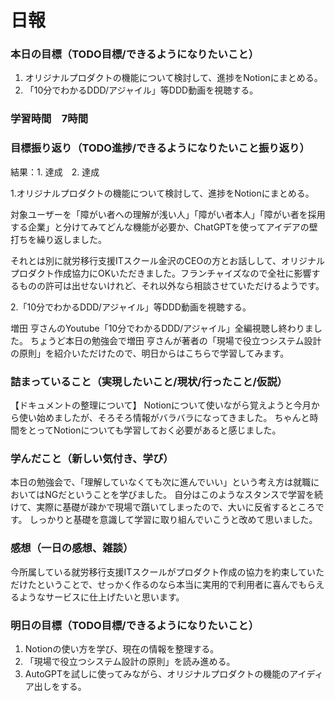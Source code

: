 # 日報

### 本日の目標（TODO目標/できるようになりたいこと）
1. オリジナルプロダクトの機能について検討して、進捗をNotionにまとめる。
2. 「10分でわかるDDD/アジャイル」等DDD動画を視聴する。

### 学習時間　7時間

### 目標振り返り（TODO進捗/できるようになりたいこと振り返り）
結果：1. 達成　2. 達成

1.オリジナルプロダクトの機能について検討して、進捗をNotionにまとめる。

対象ユーザーを「障がい者への理解が浅い人」「障がい者本人」「障がい者を採用する企業」と分けてみてどんな機能が必要か、ChatGPTを使ってアイデアの壁打ちを繰り返しました。

それとは別に就労移行支援ITスクール金沢のCEOの方とお話しして、オリジナルプロダクト作成協力にOKいただきました。フランチャイズなので全社に影響するものの許可は出せないけれど、それ以外なら相談させていただけるようです。

2.「10分でわかるDDD/アジャイル」等DDD動画を視聴する。

増田 亨さんのYoutube「10分でわかるDDD/アジャイル」全編視聴し終わりました。
ちょうど本日の勉強会で増田 亨さんが著者の「現場で役立つシステム設計の原則」を紹介いただけたので、明日からはこちらで学習してみます。

### 詰まっていること（実現したいこと/現状/行ったこと/仮説）
【ドキュメントの整理について】
Notionについて使いながら覚えようと今月から使い始めましたが、そろそろ情報がバラバラになってきました。
ちゃんと時間をとってNotionについても学習しておく必要があると感じました。

### 学んだこと（新しい気付き、学び）
本日の勉強会で、「理解していなくても次に進んでいい」という考え方は就職においてはNGだということを学びました。
自分はこのようなスタンスで学習を続けて、実際に基礎が疎かで現場で躓いてしまったので、大いに反省するところです。
しっかりと基礎を意識して学習に取り組んでいこうと改めて思いました。

### 感想（一日の感想、雑談）
今所属している就労移行支援ITスクールがプロダクト作成の協力を約束していただけたということで、せっかく作るのなら本当に実用的で利用者に喜んでもらえるようなサービスに仕上げたいと思います。

### 明日の目標（TODO目標/できるようになりたいこと）
1. Notionの使い方を学び、現在の情報を整理する。
2. 「現場で役立つシステム設計の原則」を読み進める。
3. AutoGPTを試しに使ってみながら、オリジナルプロダクトの機能のアイディア出しをする。
